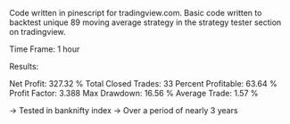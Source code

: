 Code written in pinescript for tradingview.com.
Basic code written to backtest unique 89 moving average strategy in the strategy tester section on tradingview.

Time Frame: 1 hour

Results:

Net Profit: 327.32 %
Total Closed Trades: 33
Percent Profitable: 63.64 %
Profit Factor: 3.388
Max Drawdown: 16.56 %
Average Trade: 1.57 %

-> Tested in banknifty index
-> Over a period of nearly 3 years
